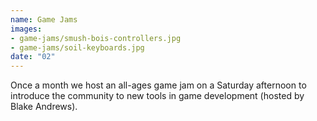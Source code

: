 ```yaml
---
name: Game Jams
images:
- game-jams/smush-bois-controllers.jpg
- game-jams/soil-keyboards.jpg
date: "02"
---
```


Once a month we host an all-ages game jam on a Saturday afternoon to introduce the community to new tools in game development (hosted by Blake Andrews).